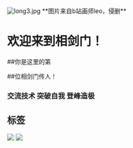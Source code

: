 <td><img src="https://github.com/dDostalker/pictures/blob/main/loong3.jpg" alt="long3.jpg" /></td>
**图片来自b站画师leo，侵删**

# 欢迎来到相剑门！

##你是这里的第

##位相剑门传人！

### 交流技术 突破自我 登峰造极

## 标签
![](https://img.shields.io/badge/c++-codetalker-green)
![](https://img.shields.io/badge/python-codetalker-white)
